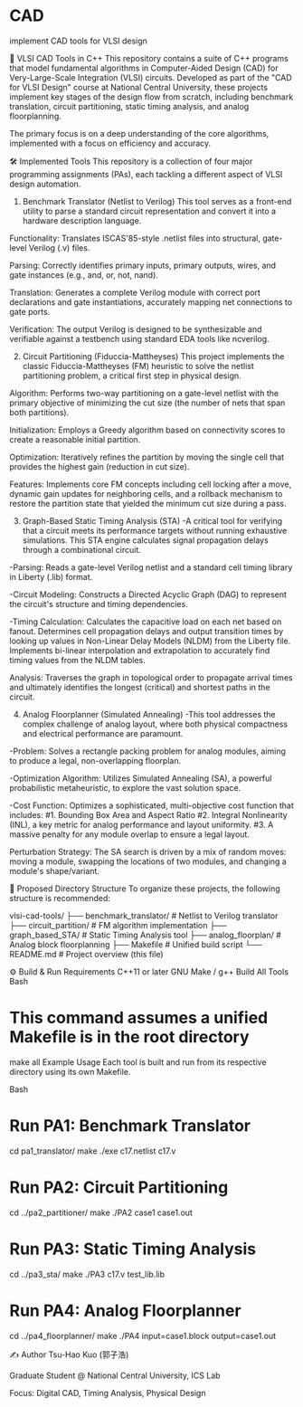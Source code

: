 # CAD
implement CAD tools for VLSI design

📖 VLSI CAD Tools in C++
This repository contains a suite of C++ programs that model fundamental algorithms in Computer-Aided Design (CAD) for Very-Large-Scale Integration (VLSI) circuits. Developed as part of the "CAD for VLSI Design" course at National Central University, these projects implement key stages of the design flow from scratch, including benchmark translation, circuit partitioning, static timing analysis, and analog floorplanning.

The primary focus is on a deep understanding of the core algorithms, implemented with a focus on efficiency and accuracy.


🛠️ Implemented Tools
This repository is a collection of four major programming assignments (PAs), each tackling a different aspect of VLSI design automation.


1. Benchmark Translator (Netlist to Verilog)
This tool serves as a front-end utility to parse a standard circuit representation and convert it into a hardware description language.

Functionality: Translates ISCAS'85-style .netlist files into structural, gate-level Verilog (.v) files.

Parsing: Correctly identifies primary inputs, primary outputs, wires, and gate instances (e.g., and, or, not, nand).

Translation: Generates a complete Verilog module with correct port declarations and gate instantiations, accurately mapping net connections to gate ports.

Verification: The output Verilog is designed to be synthesizable and verifiable against a testbench using standard EDA tools like ncverilog.

2. Circuit Partitioning (Fiduccia-Mattheyses)
This project implements the classic Fiduccia-Mattheyses (FM) heuristic to solve the netlist partitioning problem, a critical first step in physical design.

Algorithm: Performs two-way partitioning on a gate-level netlist with the primary objective of minimizing the cut size (the number of nets that span both partitions).

Initialization: Employs a Greedy algorithm based on connectivity scores to create a reasonable initial partition.

Optimization: Iteratively refines the partition by moving the single cell that provides the highest gain (reduction in cut size).

Features: Implements core FM concepts including cell locking after a move, dynamic gain updates for neighboring cells, and a rollback mechanism to restore the partition state that yielded the minimum cut size during a pass.

3. Graph-Based Static Timing Analysis (STA)
-A critical tool for verifying that a circuit meets its performance targets without running exhaustive simulations. This STA engine calculates signal propagation delays through a combinational circuit.

-Parsing: Reads a gate-level Verilog netlist and a standard cell timing library in Liberty (.lib) format.

-Circuit Modeling: Constructs a Directed Acyclic Graph (DAG) to represent the circuit's structure and timing dependencies.

-Timing Calculation:
   Calculates the capacitive load on each net based on fanout.
   Determines cell propagation delays and output transition times by looking up values in Non-Linear Delay Models (NLDM) from the Liberty file.
   Implements bi-linear interpolation and extrapolation to accurately find timing values from the NLDM tables.

Analysis: Traverses the graph in topological order to propagate arrival times and ultimately identifies the longest (critical) and shortest paths in the circuit.

4. Analog Floorplanner (Simulated Annealing)
-This tool addresses the complex challenge of analog layout, where both physical compactness and electrical performance are paramount.

-Problem: Solves a rectangle packing problem for analog modules, aiming to produce a legal, non-overlapping floorplan.

-Optimization Algorithm: Utilizes Simulated Annealing (SA), a powerful probabilistic metaheuristic, to explore the vast solution space.

-Cost Function: 
   Optimizes a sophisticated, multi-objective cost function that includes:
      #1. Bounding Box Area and Aspect Ratio
      #2. Integral Nonlinearity (INL), a key metric for analog performance and layout uniformity.
      #3. A massive penalty for any module overlap to ensure a legal layout.

Perturbation Strategy: The SA search is driven by a mix of random moves: moving a module, swapping the locations of two modules, and changing a module's shape/variant.

📂 Proposed Directory Structure
To organize these projects, the following structure is recommended:

vlsi-cad-tools/
├── benchmark_translator/         # Netlist to Verilog translator
├── circuit_partition/        # FM algorithm implementation
├── graph_based_STA/                # Static Timing Analysis tool
├── analog_floorplan/       # Analog block floorplanning 
├── Makefile                # Unified build script
└── README.md               # Project overview (this file)

⚙️ Build & Run
Requirements
C++11 or later
GNU Make / g++
Build All Tools
Bash

# This command assumes a unified Makefile is in the root directory
make all
Example Usage
Each tool is built and run from its respective directory using its own Makefile.

Bash

# Run PA1: Benchmark Translator
cd pa1_translator/
make
./exe c17.netlist c17.v

# Run PA2: Circuit Partitioning
cd ../pa2_partitioner/
make
./PA2 case1 case1.out

# Run PA3: Static Timing Analysis
cd ../pa3_sta/
make
./PA3 c17.v test_lib.lib

# Run PA4: Analog Floorplanner
cd ../pa4_floorplanner/
make
./PA4 input=case1.block output=case1.out


✍️ Author
Tsu-Hao Kuo (郭子浩)

Graduate Student @ National Central University, ICS Lab

Focus: Digital CAD, Timing Analysis, Physical Design
